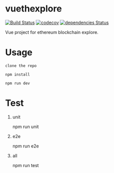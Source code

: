 # vuethexplore
[![Build Status](https://travis-ci.org/sc0Vu/vuethexplore.svg?branch=master)](https://travis-ci.org/sc0Vu/vuethexplore)
[![codecov](https://codecov.io/gh/sc0Vu/vuethexplore/branch/master/graph/badge.svg)](https://codecov.io/gh/sc0Vu/vuethexplore)
[![dependencies Status](https://david-dm.org/sc0vu/vuethexplore/status.svg)](https://david-dm.org/sc0vu/vuethexplore)

Vue project for ethereum blockchain explore.

# Usage

    clone the repo

    npm install

    npm run dev

# Test

1. unit

    npm run unit

2. e2e

    npm run e2e

3. all

    npm run test
